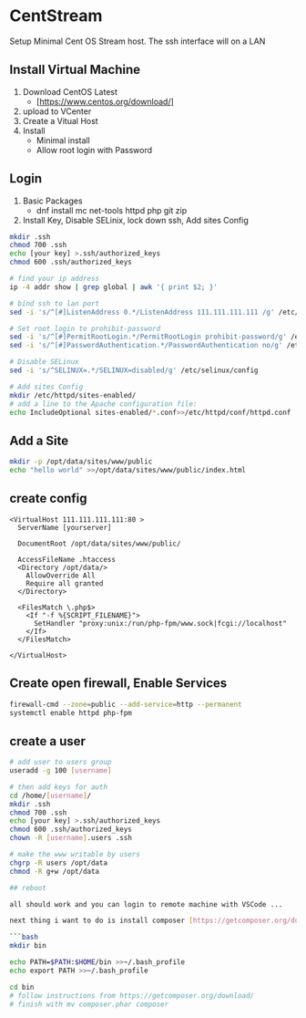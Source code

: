 # CentStream

Setup Minimal Cent OS Stream host. The ssh interface will on a LAN

## Install Virtual Machine

1. Download CentOS Latest
   * [https://www.centos.org/download/]
1. upload to VCenter
1. Create a Vitual Host
1. Install
   * Minimal install
   * Allow root login with Password

## Login

1. Basic Packages
   * dnf install mc net-tools httpd php git zip
1. Install Key, Disable SELinix, lock down ssh, Add sites Config

```bash
mkdir .ssh
chmod 700 .ssh
echo [your key] >.ssh/authorized_keys
chmod 600 .ssh/authorized_keys

# find your ip address
ip -4 addr show | grep global | awk '{ print $2; }'

# bind ssh to lan port
sed -i 's/^[#]ListenAddress 0.*/ListenAddress 111.111.111.111 /g' /etc/ssh/sshd_config

# Set root login to prohibit-password
sed -i 's/^[#]PermitRootLogin.*/PermitRootLogin prohibit-password/g' /etc/ssh/sshd_config
sed -i 's/^[#]PasswordAuthentication.*/PasswordAuthentication no/g' /etc/ssh/sshd_config

# Disable SELinux
sed -i 's/^SELINUX=.*/SELINUX=disabled/g' /etc/selinux/config

# Add sites Config
mkdir /etc/httpd/sites-enabled/
# add a line to the Apache configuration file:
echo IncludeOptional sites-enabled/*.conf>>/etc/httpd/conf/httpd.conf
```

## Add a Site

```bash
mkdir -p /opt/data/sites/www/public
echo "hello world" >>/opt/data/sites/www/public/index.html
```

## create config

```config
<VirtualHost 111.111.111.111:80 >
  ServerName [yourserver]

  DocumentRoot /opt/data/sites/www/public/

  AccessFileName .htaccess
  <Directory /opt/data/>
    AllowOverride All
    Require all granted
  </Directory>

  <FilesMatch \.php$>
    <If "-f %{SCRIPT_FILENAME}">
      SetHandler "proxy:unix:/run/php-fpm/www.sock|fcgi://localhost"
    </If>
  </FilesMatch>

</VirtualHost>
```

## Create open firewall, Enable Services

```bash
firewall-cmd --zone=public --add-service=http --permanent
systemctl enable httpd php-fpm
```

## create a user

```bash
# add user to users group
useradd -g 100 [username]

# then add keys for auth
cd /home/[username]/
mkdir .ssh
chmod 700 .ssh
echo [your key] >.ssh/authorized_keys
chmod 600 .ssh/authorized_keys
chown -R [username].users .ssh

# make the www writable by users
chgrp -R users /opt/data
chmod -R g+w /opt/data

## reboot

all should work and you can login to remote machine with VSCode ...

next thing i want to do is install composer [https://getcomposer.org/download/] ... as the user

```bash
mkdir bin

echo PATH=$PATH:$HOME/bin >>~/.bash_profile
echo export PATH >>~/.bash_profile

cd bin
# follow instructions from https://getcomposer.org/download/
# finish with mv composer.phar composer
```
